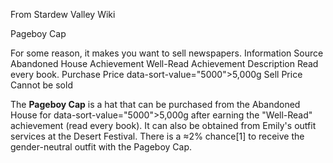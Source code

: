 From Stardew Valley Wiki

Pageboy Cap

For some reason, it makes you want to sell newspapers. Information Source Abandoned House Achievement Well-Read Achievement Description Read every book. Purchase Price data-sort-value="5000"&gt;5,000g Sell Price Cannot be sold

The **Pageboy Cap** is a hat that can be purchased from the Abandoned House for data-sort-value="5000"&gt;5,000g after earning the "Well-Read" achievement (read every book). It can also be obtained from Emily's outfit services at the Desert Festival. There is a ≈2% chance\[1] to receive the gender-neutral outfit with the Pageboy Cap.